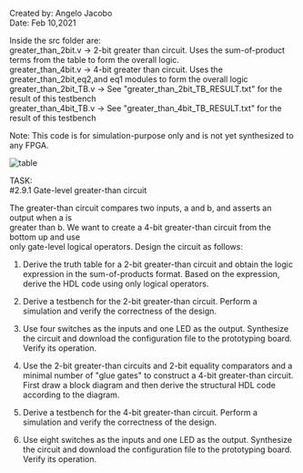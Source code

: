 Created by: Angelo Jacobo  
Date: Feb 10,2021  

Inside the src folder are:  
greater_than_2bit.v -> 2-bit greater than circuit. Uses the sum-of-product terms from the table to form the overall logic.  
greater_than_4bit.v -> 4-bit greater than circuit. Uses the greater_than_2bit,eq2,and eq1 modules to form the overall logic  
greater_than_2bit_TB.v -> See "greater_than_2bit_TB_RESULT.txt" for the result of this testbench  
greater_than_4bit_TB.v -> See "greater_than_4bit_TB_RESULT.txt" for the result of this testbench  

Note: This code is for simulation-purpose only and is not yet synthesized to any FPGA.  

![table](https://user-images.githubusercontent.com/87559347/126031862-baae47bd-a907-4108-941a-54d706409810.png)  


TASK:  
#2.9.1 Gate-level greater-than circuit   

The greater-than circuit compares two inputs, a and b, and asserts an output when a is   
greater than b. We want to create a 4-bit greater-than circuit from the bottom up and use  
only gate-level logical operators. Design the circuit as follows: 

1. Derive the truth table for a 2-bit greater-than circuit and obtain the logic expression 
in the sum-of-products format. Based on the expression, derive the HDL code using 
only logical operators. 

2. Derive a testbench for the 2-bit greater-than circuit. Perform a simulation and verify 
the correctness of the design. 

3. Use four switches as the inputs and one LED as the output. Synthesize the circuit 
and download the configuration file to the prototyping board. Verify its operation. 

4. Use the 2-bit greater-than circuits and 2-bit equality comparators and a minimal 
number of "glue gates" to construct a 4-bit greater-than circuit. First draw a block 
diagram and then derive the structural HDL code according to the diagram. 

5. Derive a testbench for the 4-bit greater-than circuit. Perform a simulation and verify 
the correctness of the design. 

6. Use eight switches as the inputs and one LED as the output. Synthesize the circuit 
and download the configuration file to the prototyping board. Verify its operation. 

